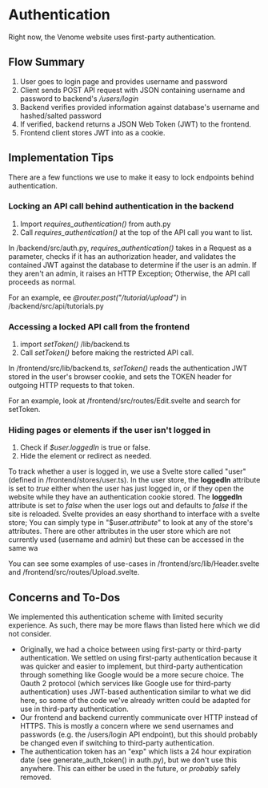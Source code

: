 ﻿# Authentication
Right now, the Venome website uses first-party authentication.

## Flow Summary
1. User goes to login page and provides username and password
2. Client sends POST API request with JSON containing username and password to backend's */users/login*
3. Backend verifies provided information against database's username and hashed/salted password
4. If verified, backend returns a JSON Web Token (JWT) to the frontend.
5. Frontend client stores JWT into as a cookie.

## Implementation Tips
There are a few functions we use to make it easy to lock endpoints behind authentication.

### Locking an API call behind authentication in the backend
1. Import *requires_authentication()* from auth.py
2. Call *requires_authentication()* at the top of the API call you want to list.

In /backend/src/auth.py, *requires_authentication()* takes in a Request as a parameter, checks if it has an authorization header, and validates the contained JWT against the database to determine if the user  is an admin. If they aren't an admin, it raises an HTTP Exception; Otherwise, the API call proceeds as normal.

For an example, ee *@router.post("/tutorial/upload")* in /backend/src/api/tutorials.py

### Accessing a locked API call from the frontend
1. import *setToken()* /lib/backend.ts
2. Call *setToken()* before making the restricted API call.

In /frontend/src/lib/backend.ts, *setToken()* reads the authentication JWT stored in the user's browser cookie, and sets the TOKEN header for outgoing HTTP requests to that token.

For an example, look at /frontend/src/routes/Edit.svelte and search for setToken.

### Hiding pages or elements if the user isn't logged in
1. Check if *$user.loggedIn* is true or false.
2. Hide the element or redirect as needed.

To track whether a user is logged in, we use a Svelte store called "user" (defined in /frontend/stores/user.ts). In the user store, the **loggedIn** attribute is set to *true* either when the user has just logged in, or if they open the website while they have an authentication cookie stored. The **loggedIn** attribute is set to *false* when the user logs out and defaults to *false* if the site is reloaded.  Svelte provides an easy shorthand to interface with a svelte store; You can simply type in "$user.*attribute*" to look at any of the store's attributes. There are other attributes in the user store which are not currently used (username and admin) but these can be accessed in the same wa

You can see some examples of use-cases in /frontend/src/lib/Header.svelte and /frontend/src/routes/Upload.svelte.

## Concerns and To-Dos
We implemented this authentication scheme with limited security experience. As such, there may be more flaws than listed here which we did not consider.

* Originally, we had a choice between using first-party or third-party authentication. We settled on using first-party authentication because it was quicker and easier to implement, but third-party authentication through something like Google would be a more secure choice. The Oauth 2 protocol (which services like Google use for third-party authentication) uses JWT-based authentication similar to what we did here, so some of the code we've already written could be adapted for use in third-party authentication.
* Our frontend and backend currently communicate over HTTP instead of HTTPS. This is mostly a concern where we send usernames and passwords (e.g. the /users/login API endpoint), but this should probably be changed even if switching to third-party authentication.
* The authentication token has an "exp" which lists a 24 hour expiration date (see generate_auth_token() in auth.py), but we don't use this anywhere. This can either be used in the future, or *probably* safely removed.